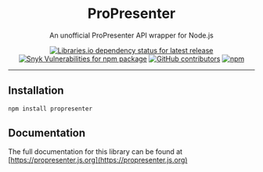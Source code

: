 <h1 align="center">ProPresenter</h1>
<div align="center">
An unofficial ProPresenter API wrapper for Node.js    

[![Libraries.io dependency status for latest release](https://img.shields.io/librariesio/release/npm/propresenter?style=for-the-badge)](https://libraries.io/npm/propresenter)
[![Snyk Vulnerabilities for npm package](https://img.shields.io/snyk/vulnerabilities/npm/propresenter?style=for-the-badge)](https://snyk.io/)
[![GitHub contributors](https://img.shields.io/github/contributors/thewilloftheshadow/propresenter?style=for-the-badge)](https://github.com/thewilloftheshadow/propresenter/graphs/contributors)
[![npm](https://img.shields.io/npm/dt/propresenter?style=for-the-badge)](https://www.npmjs.com/package/propresenter)
</div>

<hr>

## Installation
```bash
npm install propresenter
```

## Documentation
The full documentation for this library can be found at [https://propresenter.js.org](https://propresenter.js.org)